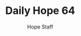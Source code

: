 ---
image: /assets/img/daily-hope-default-artwork.png
title: Daily Hope 64
number: 64
categories:
  - Daily Hope
author: Hope Staff
notes: Daily Hope 64
embed: >-
  <iframe style="border-radius:12px" src="https://open.spotify.com/embed/episode/0ELPm9rOaXepwCTwKcN9pD?utm_source=generator" width="100%" height="152" frameBorder="0" allowfullscreen="" allow="autoplay; clipboard-write; encrypted-media; fullscreen; picture-in-picture" loading="lazy"></iframe>
---